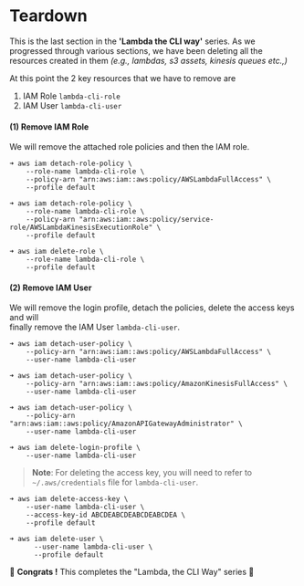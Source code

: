 # Teardown

This is the last section in the **'Lambda the CLI way'** series. As we progressed through various sections, we have
been deleting all the resources created in them _(e.g., lambdas, s3 assets, kinesis queues etc.,)_

At this point the 2 key resources that we have to remove are
1. IAM Role `lambda-cli-role`
2. IAM User `lambda-cli-user`

#### (1) Remove IAM Role
We will remove the attached role policies and then the IAM role.

```shell script
➜ aws iam detach-role-policy \
    --role-name lambda-cli-role \
    --policy-arn "arn:aws:iam::aws:policy/AWSLambdaFullAccess" \
    --profile default 

➜ aws iam detach-role-policy \
    --role-name lambda-cli-role \
    --policy-arn "arn:aws:iam::aws:policy/service-role/AWSLambdaKinesisExecutionRole" \ 
    --profile default

➜ aws iam delete-role \
    --role-name lambda-cli-role \
    --profile default
```

#### (2) Remove IAM User
We will remove the login profile, detach the policies, delete the access keys and will  
finally remove the IAM User `lambda-cli-user`.

```shell script
➜ aws iam detach-user-policy \
    --policy-arn "arn:aws:iam::aws:policy/AWSLambdaFullAccess" \
    --user-name lambda-cli-user

➜ aws iam detach-user-policy \
    --policy-arn "arn:aws:iam::aws:policy/AmazonKinesisFullAccess" \
    --user-name lambda-cli-user

➜ aws iam detach-user-policy \
    --policy-arn "arn:aws:iam::aws:policy/AmazonAPIGatewayAdministrator" \
    --user-name lambda-cli-user

➜ aws iam delete-login-profile \
    --user-name lambda-cli-user
```
> **Note**: For deleting the access key, you will need to refer to `~/.aws/credentials` file for `lambda-cli-user`.

```shell script
➜ aws iam delete-access-key \
    --user-name lambda-cli-user \
    --access-key-id ABCDEABCDEABCDEABCDEA \
    --profile default

➜ aws iam delete-user \
      --user-name lambda-cli-user \
      --profile default
```

🏁 **Congrats !** This completes the "Lambda, the CLI Way" series 🏁 
